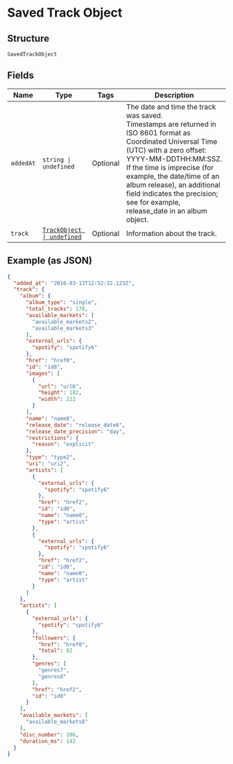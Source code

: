 
# Saved Track Object

## Structure

`SavedTrackObject`

## Fields

| Name | Type | Tags | Description |
|  --- | --- | --- | --- |
| `addedAt` | `string \| undefined` | Optional | The date and time the track was saved.<br>Timestamps are returned in ISO 8601 format as Coordinated Universal Time (UTC) with a zero offset: YYYY-MM-DDTHH:MM:SSZ.<br>If the time is imprecise (for example, the date/time of an album release), an additional field indicates the precision; see for example, release_date in an album object. |
| `track` | [`TrackObject \| undefined`](../../doc/models/track-object.md) | Optional | Information about the track. |

## Example (as JSON)

```json
{
  "added_at": "2016-03-13T12:52:32.123Z",
  "track": {
    "album": {
      "album_type": "single",
      "total_tracks": 170,
      "available_markets": [
        "available_markets2",
        "available_markets3"
      ],
      "external_urls": {
        "spotify": "spotify6"
      },
      "href": "href0",
      "id": "id8",
      "images": [
        {
          "url": "url6",
          "height": 182,
          "width": 222
        }
      ],
      "name": "name8",
      "release_date": "release_date6",
      "release_date_precision": "day",
      "restrictions": {
        "reason": "explicit"
      },
      "type": "type2",
      "uri": "uri2",
      "artists": [
        {
          "external_urls": {
            "spotify": "spotify6"
          },
          "href": "href2",
          "id": "id0",
          "name": "name0",
          "type": "artist"
        },
        {
          "external_urls": {
            "spotify": "spotify6"
          },
          "href": "href2",
          "id": "id0",
          "name": "name0",
          "type": "artist"
        }
      ]
    },
    "artists": [
      {
        "external_urls": {
          "spotify": "spotify6"
        },
        "followers": {
          "href": "href0",
          "total": 82
        },
        "genres": [
          "genres7",
          "genres8"
        ],
        "href": "href2",
        "id": "id0"
      }
    ],
    "available_markets": [
      "available_markets8"
    ],
    "disc_number": 206,
    "duration_ms": 142
  }
}
```

